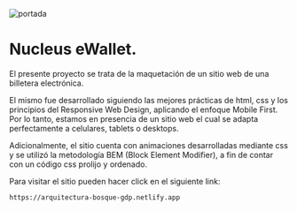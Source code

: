 ![portada](https://github.com/gabrieldp36/arquitecturaBosqueSite/assets/88417383/81fb5d29-9253-48c2-ab12-c55200cd1c72)

# Nucleus eWallet.

El presente proyecto se trata de la maquetación de un sitio web de una billetera electrónica.

El mismo fue desarrollado siguiendo las mejores prácticas de html, css y los principios del Responsive Web Design, aplicando el enfoque Mobile First. Por lo tanto, estamos en presencia de un sitio web el cual se adapta perfectamente a celulares, tablets o desktops.

Adicionalmente, el sitio cuenta con animaciones desarrolladas mediante css y se utilizó la metodología BEM (Block Element Modifier), a fin de contar con un código css prolijo y ordenado.

Para visitar el sitio pueden hacer click en el siguiente link:

```
https://arquitectura-bosque-gdp.netlify.app
```